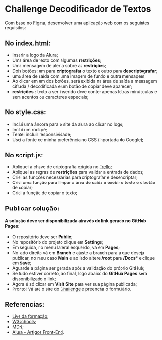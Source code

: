 # Challenge Decodificador de Textos

Com base no [Figma](https://www.figma.com/file/tvFEYhVfZTjdJ5P24RGV21/Alura-Challenge---Desafio-1---L%C3%B3gica?type=design&node-id=0-1&mode=design&t=B6ZgXYblW4880u2K-0), desenvolver uma aplicação web com os seguintes requisitos:

## No **index.html**:

- Inserir a logo da Alura;
- Uma área de texto com algumas **restrições**;
- Uma mensagem de alerta sobre as **restrições**;
- Dois botões: um para **criptografar** o texto e outro para **descriptografar**;
- uma área de saída com uma imagem de fundo e outra mensagem;
- Ao clicar em um dos botões, será exibida na área de saída a mensagem cifrada / decodificada e um botão de copiar deve aparecer;
-  **restrições** : texto a ser inserido deve conter apenas letras minúsculas e sem acentos ou caracteres especiais;

## No **style.css**:

-  Incluí uma âncora para o site da alura ao clicar no logo;
-  Incluí um rodapé;
-  Tentei incluir responsividade;
-  Usei a fonte de minha preferência no CSS (inportada do Google);

## No **script.js**:

- Apliquei a chave de criptografia exigida no [Trello](https://trello.com/b/EmUFmjCv/decodificador-de-texto-alura-challenges-oracle-one);
- Apliquei as regras de **restrições** para validar a entrada de dados;
- Criei as funções necessárias para criptografar e desencriptar;
- Criei uma função para limpar a área de saída e exebir o texto e o botão de copiar;
- Criei a função de copiar o texto;

## Publicar solução:

#### A solução deve ser disponibilizada através do link gerado no **GitHub Pages**:
- O repositório deve ser **Public**;
- No repositório do projeto clique em **Settings**;
- Em seguida, no menu lateral esquerdo, vá em **Pages**;
- No lado direito vá em **Branch** e ajuste a branch para a que deseja publicar, no meu caso **Main** e ao lado altere **/root** para **/Docs*** e clique em **Save**;
- Aguarde a página ser gerada após a validação do próprio GitHub;
- Se tudo estiver correto, ao final, logo abaixo do **GitHub Pages** será disponibilizado o link;
- Agora é só clicar em **Visit Site** para ver sua página publicada;
- Pronto! Vá até o site do [Challenge](https://lp.alura.com.br/alura-latam-entrega-challenge-one-portugues) e preencha o formulário.

## Referencias:

- [Live da formação](https://www.youtube.com/watch?v=XlfNkUeHYgE);
- [W3schools](https://www.w3schools.com/);
- [MDN](https://developer.mozilla.org/pt-BR/);
- [Alura - Artigos Front-End](https://www.alura.com.br/artigos/como-colocar-projeto-no-ar-com-github-pages).
